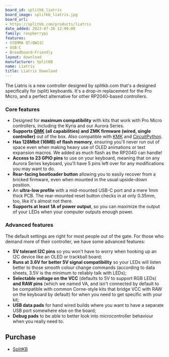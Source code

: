 ```yaml
---
board_id: splitkb_liatris
board_image: splitkb_liatris.jpg
board_url:
- https://splitkb.com/products/liatris
date_added: 2023-07-28 12:00:00
family: raspberrypi
features:
- STEMMA QT/QWIIC
- USB-C
- Breadboard-Friendly
layout: download
manufacturer: SplitKB
name: Liatris
title: Liatris Download
---
```


The Liatris is a new controller designed by splitkb.com that's a designed specifically for (split) keyboards. It's a drop-in replacement for the Pro Micro, and a perfect alternative for other RP2040-based controllers.

### Core features

- Designed for **maximum compatibility** with kits that work with Pro Micro controllers, including the Kyria and our Aurora Series.
- **Supports [QMK](https://docs.qmk.fm/#/platformdev_rp2040) (all capabilities) and ZMK firmware (wired, single controller)** out of the box. Also compatible with [KMK](https://github.com/KMKfw/kmk_firmware) and [CircuitPython](https://circuitpython.org/).
- **Has 128Mbit (16MB) of flash memory**, ensuring you'll never run out of space even when making heavy use of OLED animations or text expansion macros. We added as much flash as the RP2040 can handle!
- **Access to 23 GPIO pins** to use on your keyboard, meaning that on any Aurora Series keyboard, you'll have 5 pins left over for any modifications you may want to do.
- **Rear-facing bootloader button** allowing you to easily recover from a bricked firmware, even when mounted in the usual upside-down position.
- An **ultra-low profile** with a mid-mounted USB-C port and a mere 1mm thick PCB. The rear-mounted reset button checks in at only 0.35mm, too, like it's almost not there.
- **Supports at least 1A of power output**, so you can maximize the output of your LEDs when your computer outputs enough power.

### Advanced features

The default settings are right for most people out of the gate. For those who demand more of their controller, we have some advanced features:

- **5V tolerant I2C pins** so you won't have to worry when hooking up an I2C device like an OLED or trackball board;
- **Runs at 3.6V for better 5V signal compatibility** so your LEDs will listen better to those smooth colour change commands (according to data sheets, 3.5V is the minimum to reliably talk with LEDs);
- **Selectable voltage on the VCC** (defaults to 5V to support RGB LEDs) **and RAW pins** (which we named VA, and isn't connected by default to be compatible with common Corne-style kits that bridge VCC with RAW on the keyboard by default) for when you need to get specific with your kit;
- **USB data pads** for hand wired builds where you want to have a separate USB port somewhere else on the board;
- **Debug pads** to be able to better look into microcontroller behaviour when you really need to.

## Purchase

* [SplitKB](https://splitkb.com/products/liatris)

